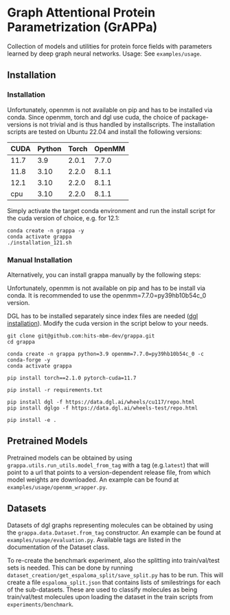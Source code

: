 # Graph Attentional Protein Parametrization (GrAPPa)

Collection of models and utilities for protein force fields with parameters learned by deep graph neural networks. Usage: See `examples/usage`.

## Installation

### Installation

Unfortunately, openmm is not available on pip and has to be installed via conda. Since openmm, torch and dgl use cuda, the choice of package-versions is not trivial and is thus handled by installscripts. The installation scripts are tested on Ubuntu 22.04 and install the following versions:

| CUDA | Python | Torch | OpenMM |
|------|--------|-------|---------|
| 11.7 | 3.9    | 2.0.1 | 7.7.0   |
| 11.8 | 3.10   | 2.2.0 | 8.1.1   |
| 12.1 | 3.10   | 2.2.0 | 8.1.1   |
| cpu  | 3.10   | 2.2.0 | 8.1.1   |

Simply activate the target conda environment and run the install script for the cuda version of choice, e.g. for 12.1:
```{bash}
conda create -n grappa -y
conda activate grappa
./installation_121.sh
```


### Manual Installation

Alternatively, you can install grappa manually by the following steps:

Unfortunately, openmm is not available on pip and has to be install via conda. It is recommended to use the openmm=7.7.0=py39hb10b54c_0 version.

DGL has to be installed separately since index files are needed ([dgl installation](https://www.dgl.ai/pages/start.html)). Modify the cuda version in the script below to your needs.

```{bash}
git clone git@github.com:hits-mbm-dev/grappa.git
cd grappa

conda create -n grappa python=3.9 openmm=7.7.0=py39hb10b54c_0 -c conda-forge -y
conda activate grappa

pip install torch==2.1.0 pytorch-cuda=11.7

pip install -r requirements.txt

pip install dgl -f https://data.dgl.ai/wheels/cu117/repo.html
pip install dglgo -f https://data.dgl.ai/wheels-test/repo.html

pip install -e .
```

## Pretrained Models

Pretrained models can be obtained by using `grappa.utils.run_utils.model_from_tag` with a tag (e.g.`latest`) that will point to a url that points to a version-dependent release file, from which model weights are downloaded. An example can be found at `examples/usage/openmm_wrapper.py`.

## Datasets

Datasets of dgl graphs representing molecules can be obtained by using the `grappa.data.Dataset.from_tag` constructor. An example can be found at `examples/usage/evaluation.py`. Available tags are listed in the documentation of the Dataset class.

To re-create the benchmark experiment, also the splitting into train/val/test sets is needed. This can be done by running `dataset_creation/get_espaloma_split/save_split.py` has to be run. This will create a file `espaloma_split.json` that contains lists of smilestrings for each of the sub-datasets. These are used to classify molecules as being train/val/test molecules upon loading the dataset in the train scripts from `experiments/benchmark`.